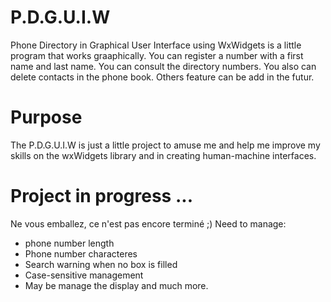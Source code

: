 # P.D.G.U.I.W
Phone Directory in Graphical User Interface using WxWidgets is a little program that works graaphically.
You can register a number with a first name and last name.
You can consult the directory numbers.
You also can delete contacts in the phone book.
Others feature can be add in the futur.

# Purpose
The P.D.G.U.I.W is just a little project to amuse me and help me improve my skills on the wxWidgets library and in creating human-machine interfaces.

# Project in progress ...
Ne vous emballez, ce n'est pas encore terminé ;)
Need to manage: 
* phone number length
* Phone number characteres
* Search warning when no box is filled
* Case-sensitive management
* May be manage the display and much more.
